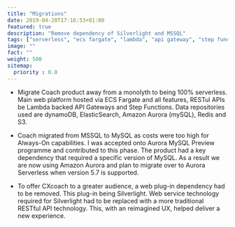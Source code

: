 ```yaml
---
title: "Migrations"
date: 2019-04-28T17:16:53+01:00
featured: true
description: "Remove dependency of Silverlight and MSSQL"
tags: ["serverless", "ecs fargate", "lambda", "api gateway", "step functions", "silverlight", "mssql", "restful api", "asp.net mvc", "asp.net core", "aws aurora", "ux", "aws dms"]
image: ""
fact: ""
weight: 500
sitemap:
  priority : 0.8
---
```


- Migrate Coach product away from a monolyth to being 100% serverless.  Main web platform hosted via ECS Fargate and all features, RESTul APIs be Lambda backed API Gateways and Step Functions.  Data repositories used are dynamoDB, ElasticSearch, Amazon Aurora (mySQL), Redis and S3.

- Coach migrated from MSSQL to MySQL as costs were too high for Always-On capabilities. I was accepted onto Aurora MySQL Preview programme and contributed to this phase.  The product had a key dependency that required a specific version of MySQL. As a result we are now using Amazon Aurora and plan to migrate over to  Aurora Serverless when version 5.7 is supported.  

- To offer CXcoach to a greater audience, a web plug-in dependency had to be removed.  This plug-in being Silverlight.  Web service technology required for Silverlight had to be replaced with a more traditional RESTful API technology.  This, with an reimagined UX, helped deliver a new experience. 
